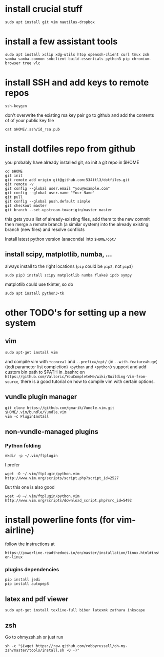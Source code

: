 # install crucial stuff
```
sudo apt install git vim nautilus-dropbox
```

# install a few assistant tools
```
sudo apt install xclip xdg-utils htop openssh-client curl tmux zsh samba samba-common smbclient build-essentials python3-pip chromium-browser tree vlc

```
# install SSH and add keys to remote repos
```
ssh-keygen
```
don't overwrite the existing rsa key pair
go to github and add the contents of of your public key file
```
cat $HOME/.ssh/id_rsa.pub
```

# install dotfiles repo from github
you probably have already installed git, so init a git repo in $HOME
```
cd $HOME
git init
git remote add origin git@github.com:534ttl3/dotfiles.git
git remote -v
git config --global user.email "you@example.com"
git config --global user.name "Your Name"
git pull
git config --global push.default simple
git checkout master
git branch --set-upstream-to=origin/master master
```

this gets you a list of already-existing files, add them to the new commit 
then merge a remote branch (a similar system) into 
the already existing branch (new files) and resolve conflicts

 
Install latest python version (anaconda) into `$HOME/opt/`

## install scipy, matplotlib, numba, ...
always install to the right locations (`pip` could be `pip2`, not `pip3`)
```
sudo pip3 install scipy matplotlib numba flake8 ipdb sympy
```
matplotlib could use tkinter, so do
```
sudo apt install python3-tk
```

# other TODO's for setting up a new system

## vim 
```
sudo apt-get install vim
```
and compile vim with `+conceal` and `--prefix=/opt/` (in `--with-feature=huge`) (jedi parameter list completion) `+python` and `+python3` 
support and add custom bin path to $PATH in .bashrc
on `https://github.com/Valloric/YouCompleteMe/wiki/Building-Vim-from-source`,
there is a good tutorial on how to compile vim with certain options.

## vundle plugin manager
```
git clone https://github.com/gmarik/Vundle.vim.git $HOME/.vim/bundle/Vundle.vim
vim -c PluginInstall
```

## non-vundle-managed plugins
### Python folding
```
mkdir -p ~/.vim/ftplugin
```
I prefer
```
wget -O ~/.vim/ftplugin/python.vim http://www.vim.org/scripts/script.php?script_id=2527
``` 
But this one is also good
```
wget -O ~/.vim/ftplugin/python.vim http://www.vim.org/scripts/download_script.php?src_id=5492
```

# install powerline fonts (for vim-airline)
follow the instructions at 
```
https://powerline.readthedocs.io/en/master/installation/linux.html#installation-on-linux
```

### plugins dependencies
```
pip install jedi
pip install autopep8
```

## latex and pdf viewer
```
sudo apt-get install texlive-full biber latexmk zathura inkscape
```

## zsh
Go to ohmyzsh.sh or just run
```
sh -c "$(wget https://raw.github.com/robbyrussell/oh-my-zsh/master/tools/install.sh -O -)"
```
